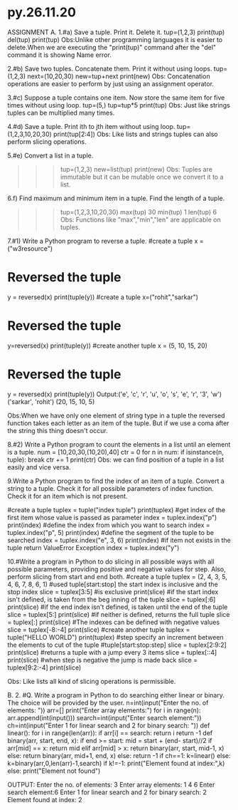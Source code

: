 # py.26.11.20
 ASSIGNMENT
A.  1.#a) Save a tuple. Print it. Delete it.
tup=(1,2,3)
print(tup)
del(tup)
print(tup)
Obs:Unlike other programming languages it is easier to delete.When we are executing the "print(tup)" command after the "del" command it is showing Name error.

2.#b) Save two tuples. Concatenate them. Print it without using loops.
tup=(1,2,3)
next=(10,20,30)
new=tup+next
print(new)
Obs: Concatenation operations are easier to perform by just using an assignment operator.

3.#c)	Suppose a tuple contains one item. Now store the same item for five times without using loop.
tup=(5,)
tup=tup*5
print(tup)
Obs: Just like strings tuples can be multiplied many times.

4.#d) Save a tuple. Print ith to jth item without using loop.
tup=(1,2,3,10,20,30)
print(tup[2:4])
Obs: Like lists and strings tuples can also perform slicing operations.

5.#e) Convert a list in a tuple.
>>> tup=(1,2,3)
>>> new=list(tup)
>>> print(new)
Obs: Tuples are immutable but it can be mutable once we convert it to a list.

6.f) Find maximum and minimum item in a tuple. Find the length of a tuple.
>>> tup=(1,2,3,10,20,30)
>>> max(tup)
30
>>> min(tup)
1
>>> len(tup)
6
Obs: Functions like "max","min","len" are applicable on tuples.

7.#1)	Write a Python program to reverse a tuple.
#create a tuple
x = ("w3resource")
# Reversed the tuple
y = reversed(x)
print(tuple(y))
#create a tuple
x=("rohit","sarkar")
# Reversed the tuple
y=reversed(x)
print(tuple(y))
#create another tuple
x = (5, 10, 15, 20)
# Reversed the tuple
y = reversed(x)
print(tuple(y))
Output:('e', 'c', 'r', 'u', 'o', 's', 'e', 'r', '3', 'w')
('sarkar', 'rohit')
(20, 15, 10, 5)

Obs:When we have only one element of string type in a tuple the reversed function takes each letter as an item of the tuple.
But if we use a coma after the string this thing doesn't occur.

8.#2)	Write a Python program to count the elements in a list until an element is a tuple.
num = [10,20,30,(10,20),40]
ctr = 0
for n in num:
    if isinstance(n, tuple):
        break
    ctr += 1
print(ctr)
Obs: we can find position of a tuple in a list easily and vice versa.

9.Write a Python program to find the index of an item of a tuple. Convert a string to a tuple. Check it for all possible parameters of index function. Check it for an item which is not present.

#create a tuple
tuplex = tuple("index tuple")
print(tuplex)
#get index of the first item whose value is passed as parameter
index = tuplex.index("p")
print(index)
#define the index from which you want to search
index = tuplex.index("p", 5)
print(index)
#define the segment of the tuple to be searched
index = tuplex.index("e", 3, 6)
print(index)
#if item not exists in the tuple return ValueError Exception
index = tuplex.index("y")


10.#Write a program in Python to do slicing in all possible ways with all possible parameters, providing positive and negative values for step. Also, perform slicing from start and end both.
#create a tuple
tuplex = (2, 4, 3, 5, 4, 6, 7, 8, 6, 1)
#used tuple[start:stop] the start index is inclusive and the stop index
slice = tuplex[3:5]
#is exclusive
print(slice)
#if the start index isn't defined, is taken from the beg inning of the tuple
slice = tuplex[:6]
print(slice)
#if the end index isn't defined, is taken until the end of the tuple
slice = tuplex[5:]
print(slice)
#if neither is defined, returns the full tuple
slice = tuplex[:]
print(slice)
#The indexes can be defined with negative values
slice = tuplex[-8:-4]
print(slice)
#create another tuple
tuplex = tuple("HELLO WORLD")
print(tuplex)
#step specify an increment between the elements to cut of the tuple
#tuple[start:stop:step]
slice = tuplex[2:9:2]
print(slice)
#returns a tuple with a jump every 3 items
slice = tuplex[::4]
print(slice)
#when step is negative the jump is made back
slice = tuplex[9:2:-4]
print(slice)

Obs: Like lists all kind of slicing operations is permissible.

B.
2.
#Q. Write a program in Python to do searching either linear or binary. The choice will be provided by the user.
n=int(input("Enter the no. of elements: "))
arr=[]
print("Enter array elements:")
for i in range(n):
    arr.append(int(input()))
search=int(input("Enter search element:"))
ch=int(input("Enter 1 for linear search and 2 for binary search: "))
def linear():
    for i in range(len(arr)):
        if arr[i] == search:
            return i
    return -1
def binary(arr, start, end, x):
   if end >= start:
      mid = start + (end- start)//2
      if arr[mid] == x:
        return mid
      elif arr[mid] > x:
        return binary(arr, start, mid-1, x)
      else:
        return binary(arr, mid+1, end, x)
   else:
      return -1
if ch==1:
    k=linear()
else:
    k=binary(arr,0,len(arr)-1,search)
if k!=-1:
    print("Element found at index:",k)
else:
    print("Element not found")

OUTPUT:
Enter the no. of elements: 3
Enter array elements:
1
4
6
Enter search element:6
Enter 1 for linear search and 2 for binary search: 2
Element found at index: 2
